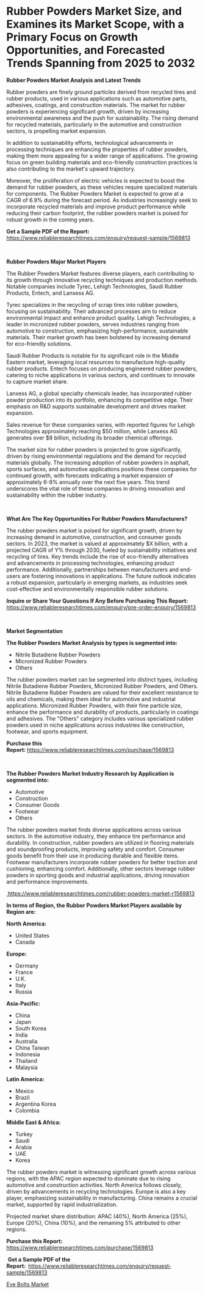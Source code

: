 <p><h1>Rubber Powders Market Size, and Examines its Market Scope, with a Primary Focus on Growth Opportunities, and Forecasted Trends Spanning from 2025 to 2032</h1></p><p><strong>Rubber Powders Market Analysis and Latest Trends</strong></p>
<p><p>Rubber powders are finely ground particles derived from recycled tires and rubber products, used in various applications such as automotive parts, adhesives, coatings, and construction materials. The market for rubber powders is experiencing significant growth, driven by increasing environmental awareness and the push for sustainability. The rising demand for recycled materials, particularly in the automotive and construction sectors, is propelling market expansion. </p><p>In addition to sustainability efforts, technological advancements in processing techniques are enhancing the properties of rubber powders, making them more appealing for a wider range of applications. The growing focus on green building materials and eco-friendly construction practices is also contributing to the market's upward trajectory. </p><p>Moreover, the proliferation of electric vehicles is expected to boost the demand for rubber powders, as these vehicles require specialized materials for components. The Rubber Powders Market is expected to grow at a CAGR of 6.9% during the forecast period. As industries increasingly seek to incorporate recycled materials and improve product performance while reducing their carbon footprint, the rubber powders market is poised for robust growth in the coming years.</p></p>
<p><strong>Get a Sample PDF of the Report:&nbsp;</strong> <a href="https://www.reliableresearchtimes.com/enquiry/request-sample/1569813?utm_campaign=2205&utm_medium=2&utm_source=Github&utm_content=ia&utm_term=25032025&utm_id=rubber-powders">https://www.reliableresearchtimes.com/enquiry/request-sample/1569813</a></p>
<p>&nbsp;</p>
<p><strong>Rubber Powders Major Market Players</strong></p>
<p><p>The Rubber Powders Market features diverse players, each contributing to its growth through innovative recycling techniques and production methods. Notable companies include Tyrec, Lehigh Technologies, Saudi Rubber Products, Entech, and Lanxess AG.</p><p>Tyrec specializes in the recycling of scrap tires into rubber powders, focusing on sustainability. Their advanced processes aim to reduce environmental impact and enhance product quality. Lehigh Technologies, a leader in micronized rubber powders, serves industries ranging from automotive to construction, emphasizing high-performance, sustainable materials. Their market growth has been bolstered by increasing demand for eco-friendly solutions.</p><p>Saudi Rubber Products is notable for its significant role in the Middle Eastern market, leveraging local resources to manufacture high-quality rubber products. Entech focuses on producing engineered rubber powders, catering to niche applications in various sectors, and continues to innovate to capture market share.</p><p>Lanxess AG, a global specialty chemicals leader, has incorporated rubber powder production into its portfolio, enhancing its competitive edge. Their emphasis on R&D supports sustainable development and drives market expansion. </p><p>Sales revenue for these companies varies, with reported figures for Lehigh Technologies approximately reaching $50 million, while Lanxess AG generates over $8 billion, including its broader chemical offerings. </p><p>The market size for rubber powders is projected to grow significantly, driven by rising environmental regulations and the demand for recycled materials globally. The increasing adoption of rubber powders in asphalt, sports surfaces, and automotive applications positions these companies for continued growth, with forecasts indicating a market expansion of approximately 6-8% annually over the next five years. This trend underscores the vital role of these companies in driving innovation and sustainability within the rubber industry.</p></p>
<p>&nbsp;</p>
<p><strong>What Are The Key Opportunities For Rubber Powders Manufacturers?</strong></p>
<p><p>The rubber powders market is poised for significant growth, driven by increasing demand in automotive, construction, and consumer goods sectors. In 2023, the market is valued at approximately $X billion, with a projected CAGR of Y% through 2030, fueled by sustainability initiatives and recycling of tires. Key trends include the rise of eco-friendly alternatives and advancements in processing technologies, enhancing product performance. Additionally, partnerships between manufacturers and end-users are fostering innovations in applications. The future outlook indicates a robust expansion, particularly in emerging markets, as industries seek cost-effective and environmentally responsible rubber solutions.</p></p>
<p><strong>Inquire or Share Your Questions If Any Before Purchasing This Report:</strong> <a href="https://www.reliableresearchtimes.com/enquiry/pre-order-enquiry/1569813?utm_campaign=2205&utm_medium=2&utm_source=Github&utm_content=ia&utm_term=25032025&utm_id=rubber-powders">https://www.reliableresearchtimes.com/enquiry/pre-order-enquiry/1569813</a></p>
<p>&nbsp;</p>
<p><strong>Market Segmentation</strong></p>
<p><strong>The Rubber Powders Market Analysis by types is segmented into:</strong></p>
<p><ul><li>Nitrile Butadiene Rubber Powders</li><li>Micronized Rubber Powders</li><li>Others</li></ul></p>
<p><p>The rubber powders market can be segmented into distinct types, including Nitrile Butadiene Rubber Powders, Micronized Rubber Powders, and Others. Nitrile Butadiene Rubber Powders are valued for their excellent resistance to oils and chemicals, making them ideal for automotive and industrial applications. Micronized Rubber Powders, with their fine particle size, enhance the performance and durability of products, particularly in coatings and adhesives. The "Others" category includes various specialized rubber powders used in niche applications across industries like construction, footwear, and sports equipment.</p></p>
<p><strong>Purchase this Report:&nbsp;</strong><a href="https://www.reliableresearchtimes.com/purchase/1569813?utm_campaign=2205&utm_medium=2&utm_source=Github&utm_content=ia&utm_term=25032025&utm_id=rubber-powders">https://www.reliableresearchtimes.com/purchase/1569813</a></p>
<p>&nbsp;</p>
<p><strong>The Rubber Powders Market Industry Research by Application is segmented into:</strong></p>
<p><ul><li>Automotive</li><li>Construction</li><li>Consumer Goods</li><li>Footwear</li><li>Others</li></ul></p>
<p><p>The rubber powders market finds diverse applications across various sectors. In the automotive industry, they enhance tire performance and durability. In construction, rubber powders are utilized in flooring materials and soundproofing products, improving safety and comfort. Consumer goods benefit from their use in producing durable and flexible items. Footwear manufacturers incorporate rubber powders for better traction and cushioning, enhancing comfort. Additionally, other sectors leverage rubber powders in sporting goods and industrial applications, driving innovation and performance improvements.</p></p>
<p><a href="https://www.reliableresearchtimes.com/rubber-powders-market-r1569813?utm_campaign=2205&utm_medium=2&utm_source=Github&utm_content=ia&utm_term=25032025&utm_id=rubber-powders">&nbsp;https://www.reliableresearchtimes.com/rubber-powders-market-r1569813</a></p>
<p><strong>In terms of Region, the Rubber Powders Market Players available by Region are:</strong></p>
<p>
    <p> <strong> North America: </strong>
        <ul>
            <li>United States</li>
            <li>Canada</li>
        </ul>
        </p> 
    <p> <strong> Europe: </strong>
        <ul>
            <li>Germany</li>
            <li>France</li>
            <li>U.K.</li>
            <li>Italy</li>
            <li>Russia</li>
        </ul>
        </p> 
    <p> <strong> Asia-Pacific: </strong>
        <ul>
            <li>China</li>
            <li>Japan</li>
            <li>South Korea</li>
            <li>India</li>
            <li>Australia</li>
            <li>China Taiwan</li>
            <li>Indonesia</li>
            <li>Thailand</li>
            <li>Malaysia</li>
        </ul>
        </p> 
    <p> <strong> Latin America: </strong>
        <ul>
            <li>Mexico</li>
            <li>Brazil</li>
            <li>Argentina Korea</li>
            <li>Colombia</li>
        </ul>
        </p> 
    <p> <strong> Middle East & Africa: </strong>
        <ul>
            <li>Turkey</li>
            <li>Saudi</li>
            <li>Arabia</li>
            <li>UAE</li>
            <li>Korea</li>
        </ul>
    </p>
    </p>
<p><p>The rubber powders market is witnessing significant growth across various regions, with the APAC region expected to dominate due to rising automotive and construction activities. North America follows closely, driven by advancements in recycling technologies. Europe is also a key player, emphasizing sustainability in manufacturing. China remains a crucial market, supported by rapid industrialization. </p><p>Projected market share distribution: APAC (40%), North America (25%), Europe (20%), China (10%), and the remaining 5% attributed to other regions.</p></p>
<p><strong>Purchase this Report: </strong><a href="https://www.reliableresearchtimes.com/purchase/1569813?utm_campaign=2205&utm_medium=2&utm_source=Github&utm_content=ia&utm_term=25032025&utm_id=rubber-powders">https://www.reliableresearchtimes.com/purchase/1569813</a></p>
<p>&nbsp;<strong>Get a Sample PDF of the Report:&nbsp;&nbsp;</strong><a href="https://www.reliableresearchtimes.com/enquiry/request-sample/1569813?utm_campaign=2205&utm_medium=2&utm_source=Github&utm_content=ia&utm_term=25032025&utm_id=rubber-powders">https://www.reliableresearchtimes.com/enquiry/request-sample/1569813</a></p>
<p><strong></strong></p>
<p><p><a href="https://github.com/SanjidaKhan901/Market-Research-Report-List-2/blob/main/eye-bolts-market.md?utm_campaign=2205&utm_medium=2&utm_source=Github&utm_content=ia&utm_term=25032025&utm_id=rubber-powders">Eye Bolts Market</a></p></p>